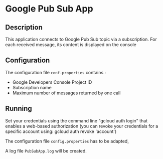 Google Pub Sub App
==========================

Description
-------
This application connects to Google Pub Sub topic via a subscription. For each received message, its content is displayed on the console

Configuration
-------------
The configuration file `conf.properties` contains :
* Google Developers Console Project ID
* Subscription name
* Maximum number of messages returned by one call

 
Running
--------------------
 
Set your credentials using the  command line  "gcloud auth login"  that enables a web-based authorization (you can revoke your credentials for a specific account using: gcloud auth revoke 'account')
 
The configuration file `config.properties` has to be adapted,

A log file `PubSubApp.log` will be created.
